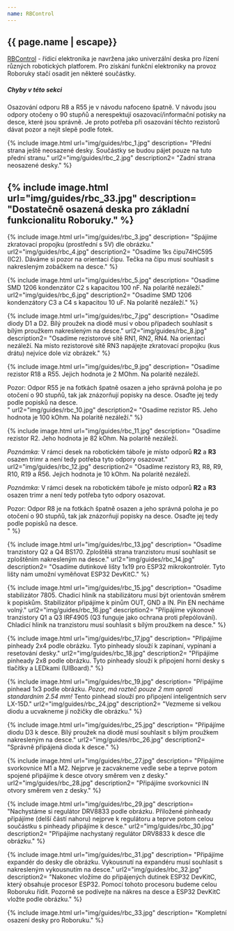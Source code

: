 ```yaml
---
name: RBControl
---
```

## {{ page.name | escape}}

[RBControl](https://github.com/RoboticsBrno/RB3201-RBControl) - řídicí elektronika je navržena jako univerzální deska pro řízení různých robotických platforem. Pro získání funkční elektroniky na provoz Roboruky stačí osadit jen některé součástky.


<div class="alert">
    <h5>Chyby v této sekci</h5>
    <p>Osazování odporu R8 a R55 je v návodu nafoceno špatně. V návodu jsou odpory otočeny o 90 stupňů a nerespektují osazovací/informační potisky na desce, které jsou správně. Je proto potřeba při osazování těchto rezistorů dávat pozor a nejít slepě podle fotek.</p>
</div>

{% include image.html
    url="img/guides/rbc_1.jpg"
    description=
        "Přední strana ještě neosazené desky. Součástky se budou pájet pouze na tuto přední stranu."
    url2="img/guides/rbc_2.jpg"
    description2=
        "Zadní strana neosazené desky."
%}

{% include image.html
    url="img/guides/rbc_33.jpg"
    description=
        "Dostatečně osazená deska pro základní funkcionalitu Roboruky."
 %}
---
 {% include image.html
    url="img/guides/rbc_3.jpg"
    description=
        "Spájíme zkratovací propojku (prostřední s 5V) dle obrázku."
    url2="img/guides/rbc_4.jpg"
    description2=
        "Osadíme 1ks čipu74HC595 (IC2). Dáváme si pozor na orientaci čipu. Tečka na čipu musí souhlasit s nakresleným zobáčkem na desce."
%}

 {% include image.html
    url="img/guides/rbc_5.jpg"
    description=
        "Osadíme SMD 1206 kondenzátor C2 s kapacitou 100 nF. Na polaritě nezáleží."
    url2="img/guides/rbc_6.jpg"
    description2=
        "Osadíme SMD 1206 kondenzátory C3 a C4 s kapacitou 10 uF. Na polaritě nezáleží."
%}

{% include image.html
    url="img/guides/rbc_7.jpg"
    description=
        "Osadíme diody D1 a D2. Bílý proužek na diodě musí v obou případech souhlasit s bílým proužkem nakresleným na desce."
    url2="img/guides/rbc_8.jpg"
    description2=
        "Osadíme rezistorové sítě RN1, RN2, RN4. Na orientaci nezáleží. Na místo rezistorové sítě RN3 napájejte zkratovací propojku (kus drátu) nejvíce dole viz obrázek."
%}

{% include image.html
    url="img/guides/rbc_9.jpg"
    description=
        "Osadíme rezistor R18 a R55. Jejich hodnota je 2 MOhm. Na polaritě nezáleží.

<div class=\"alert\">Pozor: Odpor R55 je na fotkách špatně osazen a jeho správná poloha je po otočení o 90 stupňů, tak jak znázorňují popisky na desce. Osaďte jej tedy podle popisků na desce.</div>"
    url2="img/guides/rbc_10.jpg"
    description2=
        "Osadíme rezistor R5. Jeho hodnota je 100 kOhm. Na polaritě nezáleží."
%}

{% include image.html
    url="img/guides/rbc_11.jpg"
    description=
        "Osadíme rezistor R2. Jeho hodnota je 82 kOhm. Na polaritě nezáleží.

_Poznámka:_ V rámci desek na robotickém táboře je místo odporů **R2** a **R3** osazen trimr a není tedy potřeba tyto odpory osazovat."
    url2="img/guides/rbc_12.jpg"
    description2=
        "Osadíme rezistory R3, R8, R9, R10, R19 a R56. Jejich hodnota je 10 kOhm. Na polaritě nezáleží.

_Poznámka:_ V rámci desek na robotickém táboře je místo odporů **R2** a **R3** osazen trimr a není tedy potřeba tyto odpory osazovat.

<div class=\"alert\">Pozor: Odpor R8 je na fotkách špatně osazen a jeho správná poloha je po otočení o 90 stupňů, tak jak znázorňují popisky na desce. Osaďte jej tedy podle popisků na desce.</div>"
%}

{% include image.html
    url="img/guides/rbc_13.jpg"
    description=
        "Osadíme tranzistory Q2 a Q4 BS170. Zploštělá strana tranzistoru musí souhlasit se zploštěním nakresleným na desce."
    url2="img/guides/rbc_14.jpg"
    description2=
        "Osadíme dutinkové lišty 1x19 pro ESP32 mikrokontrolér. Tyto lišty nám umožní vyměňovat ESP32 DevKitC."
%}

{% include image.html
    url="img/guides/rbc_15.jpg"
    description=
        "Osadíme stabilizátor 7805. Chadicí hliník na stabilizátoru musí být orientován směrem k popiskům. Stabilizátor připájíme k pinům OUT, GND a IN. Pin EN necháme volný."
    url2="img/guides/rbc_16.jpg"
    description2=
        "Připájíme výkonové tranzistory Q1 a Q3 IRF4905 (Q3 funguje jako ochrana proti přepólování). Chladicí hliník na tranzistoru musí souhlasit s bílým proužkem na desce."
%}

{% include image.html
    url="img/guides/rbc_17.jpg"
    description=
        "Připájíme pinheady 2x4 podle obrázku. Tyto pinheady slouží k zapínaní, vypínaní a resetování desky."
    url2="img/guides/rbc_18.jpg"
    description2=
        "Připájíme pinheady 2x8 podle obrázku. Tyto pinheady slouží k připojení horní desky s tlačítky a LEDkami (UIBoard)."
%}

{% include image.html
    url="img/guides/rbc_19.jpg"
    description=
        "Připájíme pinhead 1x3 podle obrázku. _Pozor, má rozteč pouze 2 mm oproti standardním 2.54 mm!_ Tento pinhead slouží pro připojení inteligentních serv LX-15D."
    url2="img/guides/rbc_24.jpg"
    description2=
        "Vezmeme si velkou diodu a ucvakneme jí nožičky dle obrázku."
%}

{% include image.html
    url="img/guides/rbc_25.jpg"
    description=
        "Připájíme diodu D3 k desce. Bílý proužek na diodě musí souhlasit s bílým proužkem nakresleným na desce."
    url2="img/guides/rbc_26.jpg"
    description2=
        "Správně připájená dioda k desce."
%}

{% include image.html
    url="img/guides/rbc_27.jpg"
    description=
        "Připájíme svorkovnice M1 a M2. Nejprve je zacvakneme vedle sebe a teprve potom spojené připájíme k desce otvory směrem ven z desky."
    url2="img/guides/rbc_28.jpg"
    description2=
        "Připájíme svorkovnici IN otvory směrem ven z desky."
%}

{% include image.html
    url="img/guides/rbc_29.jpg"
    description=
        "Nachystáme si regulátor DRV8833 podle obrázku. Přiložené pinheady připájíme (delší částí nahoru) nejprve k regulátoru a teprve potom celou součástku s pinheady připájíme k desce."
    url2="img/guides/rbc_30.jpg"
    description2=
        "Připájíme nachystaný regulátor DRV8833 k desce dle obrázku."
%}

{% include image.html
    url="img/guides/rbc_31.jpg"
    description=
        "Připájíme expandér do desky dle obrázku. Vykousnutí na expandéru musí souhlasit s nakresleným vykousnutím na desce."
    url2="img/guides/rbc_32.jpg"
    description2=
        "Nakonec vložíme do připájených dutinek ESP32 DevKitC, který obsahuje procesor ESP32. Pomocí tohoto procesoru budeme celou Roboruku řídit. Pozorně se podívejte na nákres na desce a ESP32 DevKitC vložte podle obrázku."
%}

{% include image.html
    url="img/guides/rbc_33.jpg"
    description=
        "Kompletní osazení desky pro Roboruku."
%}
